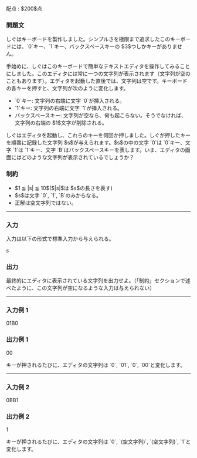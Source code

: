 
<div>

<span>

<span>

<p>
配点 : $200$点
</p>

<div>

<section>

### **問題文**

<p>
しぐはキーボードを製作しました。シンプルさを極限まで追求したこのキーボードには、`0`キー、`1`キー、バックスペースキーの $3$つしかキーがありません。
</p>

<p>
手始めに、しぐはこのキーボードで簡単なテキストエディタを操作してみることにしました。このエディタには常に一つの文字列が表示されます（文字列が空のこともあります）。エディタを起動した直後では、文字列は空です。キーボードの各キーを押すと、文字列が次のように変化します。
</p>

<ul>

<li>
`0`キー: 文字列の右端に文字 `0`が挿入される。
</li>

<li>
`1`キー: 文字列の右端に文字 `1`が挿入される。
</li>

<li>
バックスペースキー: 文字列が空なら、何も起こらない。そうでなければ、文字列の右端の $1$文字が削除される。
</li>

</ul>

<p>
しぐはエディタを起動し、これらのキーを何回か押しました。しぐが押したキーを順番に記録した文字列 $s$が与えられます。$s$の中の文字 `0`は `0`キー、文字 `1`は `1`キー、文字 `B`はバックスペースキーを表します。いま、エディタの画面にはどのような文字列が表示されているでしょうか？
</p>

</section>

</div>

<div>

<section>

### **制約**

<ul>

<li>
$1 ≦ |s| ≦ 10$($|s|$は $s$の長さを表す)
</li>

<li>
$s$は文字 `0`, `1`, `B`のみからなる。
</li>

<li>
正解は空文字列ではない。
</li>

</ul>

</section>

</div>

---

<div>

<div>

<section>

### **入力**

<p>
入力は以下の形式で標準入力から与えられる。
</p>

<div>

$s$
</div>

</section>

</div>

<div>

<section>

### **出力**

<p>
最終的にエディタに表示されている文字列を出力せよ。（「制約」セクションで述べたように、この文字列が空になるような入力は与えられない）
</p>

</section>

</div>

</div>

---

<div>

<section>

### **入力例 1**

<div>

01B0

</div>

</section>

</div>

<div>

<section>

### **出力例 1**

<div>

00

</div>

<p>
キーが押されるたびに、エディタの文字列は `0`, `01`, `0`, `00`と変化します。
</p>

</section>

</div>

---

<div>

<section>

### **入力例 2**

<div>

0BB1

</div>

</section>

</div>

<div>

<section>

### **出力例 2**

<div>

1

</div>

<p>
キーが押されるたびに、エディタの文字列は `0`, `(空文字列)`, `(空文字列)`, `1`と変化します。
</p>

</section>

</div>

</span>

</span>

</div>
